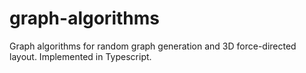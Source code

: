 # graph-algorithms
Graph algorithms for random graph generation and 3D force-directed layout. Implemented in Typescript.
